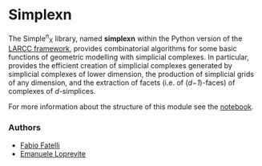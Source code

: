 # Simplexn

The Simple<sup>n</sup><sub>X</sub> library, named **simplexn** within the Python version of the [LARCC framework](https://github.com/cvdlab/lar-cc), provides combinatorial algorithms for some basic functions of geometric modelling with simplicial complexes.
In particular, provides the efficient creation of simplicial complexes generated by simplicial complexes of lower dimension, the production of simplicial grids of any dimension, and the extraction of facets (i.e. of (_d−1_)-faces) of complexes of _d_-simplices.

For more information about the structure of this module see the [notebook](notebook/simplexn-py.ipynb).

### Authors
- [Fabio Fatelli](https://github.com/ffatelli)
- [Emanuele Loprevite](https://github.com/EmaLoprevite)
